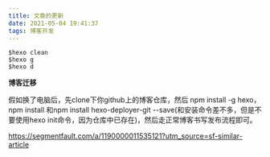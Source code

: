 ```yaml
---
title: 文章的更新
date: 2021-05-04 19:41:37
tags: 博客开发
---
```


```
$hexo clean
$hexo g
$hexo d
```

**博客迁移**

 假如换了电脑后，先clone下你github上的博客仓库，然后 npm install -g hexo，npm install 和npm install hexo-deployer-git --save(和安装命令差不多，但是不要使用hexo init命令，因为仓库中已存在)，然后走正常博客书写发布流程即可。

https://segmentfault.com/a/1190000011535121?utm_source=sf-similar-article 